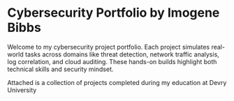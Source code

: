 # Cybersecurity Portfolio by Imogene Bibbs
Welcome to my cybersecurity project portfolio. Each project simulates real-world tasks across domains like threat detection, network traffic analysis, log correlation, and cloud auditing. These hands-on builds highlight both technical skills and security mindset.

Attached is a collection of projects completed during my education at Devry University
